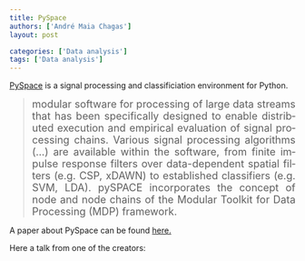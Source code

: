 ```yaml
---
title: PySpace
authors: ['André Maia Chagas']
layout: post

categories: ['Data analysis']
tags: ['Data analysis']
---
```

[PySpace](https://pyspace.github.io/pyspace/) is a signal processing and classificiation environment for Python.

> <p class="western" lang="de-DE" align="justify">
>   <span style="font-size: large;"><span lang="en-US">modular software for processing of large data streams that has been specifically designed to enable distributed execution and empirical evaluation of signal processing chains. Various signal processing algorithms (&#8230;) are available within the software, from finite impulse response filters over data-dependent spatial filters (e.g. CSP, xDAWN) to established classifiers (e.g. SVM, LDA). pySPACE incorporates the concept of node and node chains of the Modular Toolkit for Data Processing (MDP) framework.</span></span>
> </p>

<p class="western" lang="de-DE" align="justify">
  A paper about PySpace can be found <a href="http://journal.frontiersin.org/article/10.3389/fninf.2013.00040/full">here.</a>
</p>

<p class="western" lang="de-DE" align="justify">
  Here a talk from one of the creators:
</p>

